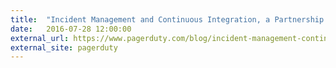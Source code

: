 ```yaml
---
title:  "Incident Management and Continuous Integration, a Partnership for Success"
date:   2016-07-28 12:00:00
external_url: https://www.pagerduty.com/blog/incident-management-continuous-integration/
external_site: pagerduty
---
```

